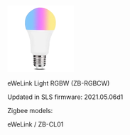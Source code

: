 ![icon](icon.png)

eWeLink Light RGBW (ZB-RGBCW)

Updated in SLS firmware: 2021.05.06d1

Zigbee models:

eWeLink / ZB-CL01
